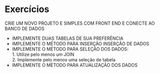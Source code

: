 # <strong>Exercícios</strong>

CRIE UM NOVO PROJETO E SIMPLES COM FRONT END E CONECTE AO BANCO DE DADOS
-  IMPLEMENTE DUAS TABELAS DE SUA PREFERÊNCIA
-  IMPLEMENTE O MÉTODO PARA INSERÇÃO INSERÇÃO DE DADOS
-  IMPLEMENTE O MÉTODO PARA SELEÇÃO DOS DADOS: <br />
		1. Utilize pelo menos um JOIN <br />
		2. Implemente pelo menos uma seleção de tabela
- IMPLEMENTE O MÉTODO PARA ATUALIZAÇÃO DOS DADOS 
